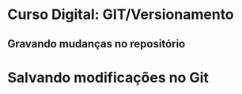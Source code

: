 # Curso Digital: GIT/Versionamento

## Gravando mudanças no repositório

# Salvando modificações no Git

